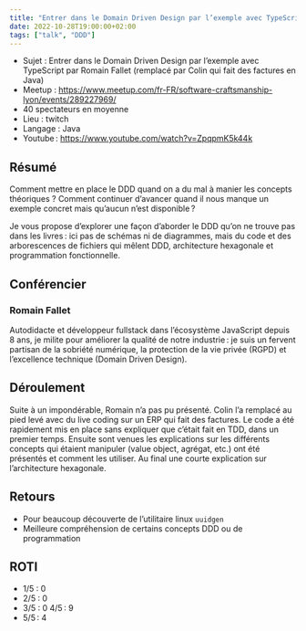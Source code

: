 ```yaml
---
title: "Entrer dans le Domain Driven Design par l’exemple avec TypeScript Vendredi 28 Octobre 2022"
date: 2022-10-28T19:00:00+02:00
tags: ["talk", "DDD"]
---
```


- Sujet : Entrer dans le Domain Driven Design par l’exemple avec TypeScript par Romain Fallet (remplacé par Colin qui fait des factures en Java)
- Meetup : https://www.meetup.com/fr-FR/software-craftsmanship-lyon/events/289227969/
- 40 spectateurs en moyenne
- Lieu : twitch
- Langage : Java
- Youtube : https://www.youtube.com/watch?v=ZpqpmK5k44k

## Résumé

Comment mettre en place le DDD quand on a du mal à manier les concepts théoriques ? Comment continuer d’avancer quand il nous manque un exemple concret mais qu’aucun n’est disponible ?

Je vous propose d’explorer une façon d’aborder le DDD qu’on ne trouve pas dans les livres : ici pas de schémas ni de diagrammes, mais du code et des arborescences de fichiers qui mêlent DDD, architecture hexagonale et programmation fonctionnelle.

##  Conférencier

### Romain Fallet

Autodidacte et développeur fullstack dans l’écosystème JavaScript depuis 8 ans, je milite pour améliorer la qualité de notre industrie : je suis un fervent partisan de la sobriété numérique, la protection de la vie privée (RGPD) et l’excellence technique (Domain Driven Design).

## Déroulement

Suite à un impondérable, Romain n’a pas pu présenté. Colin l’a remplacé au pied levé avec du live coding sur un ERP qui fait des factures. Le code a été rapidement mis en place sans expliquer que c’était fait en TDD, dans un premier temps. Ensuite sont venues les explications sur les différents concepts qui étaient manipuler (value object, agrégat, etc.) ont été présentés et comment les utiliser. Au final une courte explication sur l’architecture hexagonale.

## Retours

- Pour beaucoup découverte de l’utilitaire linux `uuidgen`
- Meilleure compréhension de certains concepts DDD ou de programmation

## ROTI

- 1/5 : 0
- 2/5 : 0
- 3/5 : 0
  4/5 : 9
- 5/5 : 4
